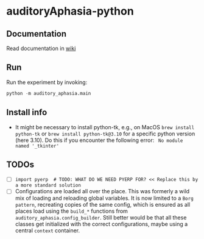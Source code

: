 # auditoryAphasia-python


## Documentation
Read documentation in [wiki](https://gitlab.socsci.ru.nl/neurotech/code/auditoryaphasia-python/-/wikis/home)

## Run
Run the experiment by invoking:
```python
python -m auditory_aphasia.main
```


## Install info
- It might be necessary to install python-tk, e.g., on MacOS `brew install python-tk` or `brew install python-tk@3.10` for a specific python version (here 3.10). 
Do this if you encounter the following error: ` No module named '_tkinter'`

## TODOs
- [ ] `import pyerp  # TODO: WHAT DO WE NEED PYERP FOR? << Replace this by a more standard solution`
- [ ] Configurations are loaded all over the place. This was formerly a wild mix of loading and reloading global variables. It is now limited to a `Borg pattern`, recreating copies of the same config, which is ensured as all places load using the `build_*` functions from `auditory_aphasia.config_builder`. Still better would be that all these classes get initialized with the correct configurations, maybe using a central `context` container.
